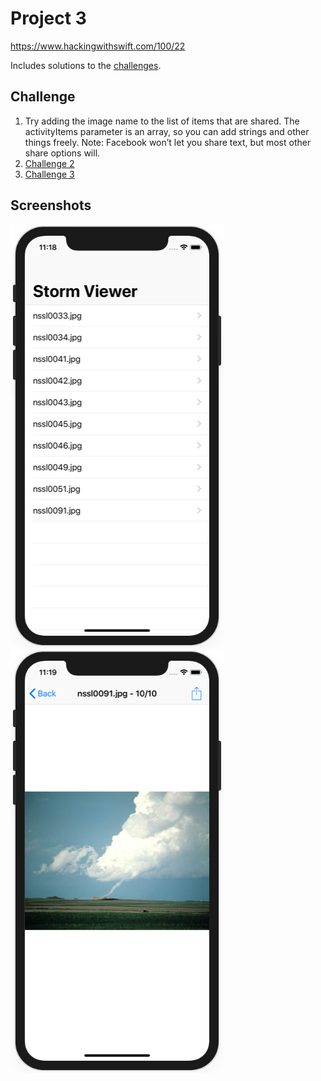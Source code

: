 # Project 3

https://www.hackingwithswift.com/100/22

Includes solutions to the [challenges](https://www.hackingwithswift.com/read/3/3/wrap-up). 

## Challenge

1. Try adding the image name to the list of items that are shared. The activityItems parameter is an array, so you can add strings and other things freely. Note: Facebook won’t let you share text, but most other share options will.
2. [Challenge 2](../04-Project3-Challenge2)
3. [Challenge 3](../05-Project3-Challenge3)

## Screenshots

![screenshot1](screenshots/screen01.png)
![screenshot2](screenshots/screen02.png)
